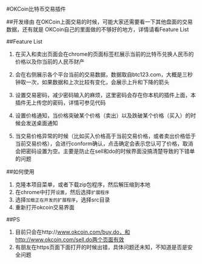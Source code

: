 #OKCoin比特币交易插件

##开发缘由
在OKCoin上面交易的时候，可能大家还需要看一下其他盘面的交易数据，还有就是
OKCoin自己的里面做的不够好的地方，详情请看Feature List

##Feature List
1.  在买入和卖出页面会在chrome的页面标签栏展示当前的比特币兑换人民币的价格以及你当前的人民币财产

2.  会在右侧展示各个平台当前的交易数据，数据取自btc123.com，大概是三秒钟取一次，如果数据和上次比较有变化，会展示上升和下降的箭头

3.  设置交易密码，减少密码输入的麻烦，这里密码会存在你本机的插件上面，本插件无上传您的密码，详情可参见代码

4.  设置价格通知，当价格突破某个价格（卖出）以及跌破某个价格（买入）的时候会发送桌面通知

5.  当交易价格异常的时候（比如买入价格高于当前交易价格，或者卖出价格低于当前交易价格），会进行conform确认，点击确定会表示您认可了价格，取消会把密码设置为空。主要是防止在sell和do的时候界面没搞清楚导致的下错单的问题

##如何使用
1.  克隆本项目菜单，或者下载zip包程序，然后解压缩到本地
2.  在chrome中打开`设置`，然后选择`扩展程序`
3.  选择`加载正在开发的扩展程序`，选择src目录
4.  重新打开okcoin交易界面

##PS
1.  目前只会在http://www.okcoin.com/buy.do，和http://www.okcoin.com/sell.do两个页面有效
2.  有朋友在https页面下面打开的时候出错，具体问题还未知，不知道是否是安全问题


